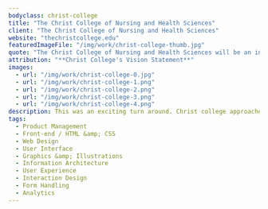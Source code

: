 ```yaml
---
bodyclass: christ-college
title: "The Christ College of Nursing and Health Sciences"
client: "The Christ College of Nursing and Health Sciences"
website: "thechristcollege.edu"
featuredImageFile: "/img/work/christ-college-thumb.jpg"
quote: "The Christ College of Nursing and Health Sciences will be an innovative institution of higher learning providing a distinctive curriculum in nursing and health sciences."
attribution: "**Christ College's Vision Statement**"
images:
  - url: "/img/work/christ-college-0.jpg"
  - url: "/img/work/christ-college-1.png"
  - url: "/img/work/christ-college-2.png"
  - url: "/img/work/christ-college-3.png"
  - url: "/img/work/christ-college-4.png"
description: This was an exciting turn around. Christ college approached us with a site that looked like it hadn't been updated since the 90's. We were happy to collaborate with their team to learn about how to appeal to their potential students (and take them into the 21st century). Nonetheless, we were happy to strategize on boosting student applicants. We did this with flying colors. The other experience we noticed could need some attention was that of students whom already attended the college and needed a simple utility to navigate, consume information, and feel apart of their college. We accomplished this through a variety of methods but the most notable solution was the 'onestop' portal, which allowed users to navigate to their most common links. Overall, this engagement was a creative partnership with immense marketing impact and monumental user experience streamlining.
tags:
  - Product Management
  - Front-end / HTML &amp; CSS
  - Web Design
  - User Interface
  - Graphics &amp; Illustrations
  - Information Architecture
  - User Experience
  - Interaction Design
  - Form Handling
  - Analytics
---
```

